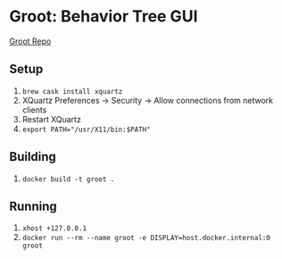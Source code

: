 # Groot: Behavior Tree GUI

[Groot Repo](https://github.com/BehaviorTree/Groot)

## Setup

1. `brew cask install xquartz`
2. XQuartz Preferences -> Security -> Allow connections from network clients
3. Restart XQuartz
4. `export PATH="/usr/X11/bin:$PATH"`

## Building

1. `docker build -t groot .`

## Running

1. `xhost +127.0.0.1`
2. `docker run --rm --name groot -e DISPLAY=host.docker.internal:0 groot`
